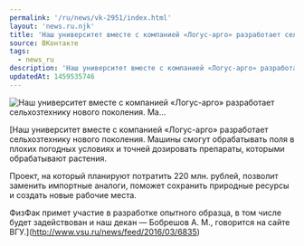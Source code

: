 ```yaml
---
permalink: '/ru/news/vk-2951/index.html'
layout: 'news.ru.njk'
title: 'Наш университет вместе с компанией «Логус-арго» разработает сельхозтехнику нового поколения. Ма'
source: ВКонтакте
tags:
  - news_ru
description: 'Наш университет вместе с компанией «Логус-арго» разработает сельхозтехнику нового поколения. Ма…'
updatedAt: 1459535746
---
```

![Наш университет вместе с компанией «Логус-арго» разработает сельхозтехнику нового поколения. Ма…](https://sun9-46.userapi.com/H197LKkMSUiGCEZsOQYjUWSa06nCHqurfUU8ew/fw4XPjedUQQ.jpg)

[Наш университет вместе с компанией «Логус-арго» разработает сельхозтехнику нового поколения. Машины смогут обрабатывать поля в плохих погодных условиях и точней дозировать препараты, которыми обрабатывают растения.

Проект, на который планируют потратить 220 млн. рублей, позволит заменить импортные аналоги, поможет сохранить природные ресурсы и создать новые рабочие места.

ФизФак примет участие в разработке опытного образца, в том числе будет задействован и наш декан — Бобрешов А. М., говорится на сайте ВГУ.](http://www.vsu.ru/news/feed/2016/03/6835)
